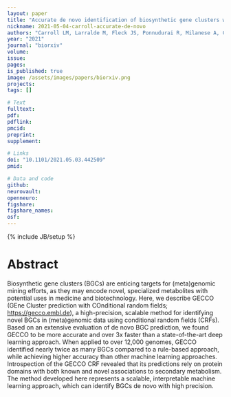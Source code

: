 ```yaml
---
layout: paper
title: "Accurate de novo identification of biosynthetic gene clusters with GECCO"
nickname: 2021-05-04-carroll-accurate-de-novo
authors: "Carroll LM, Larralde M, Fleck JS, Ponnudurai R, Milanese A, Cappio E, Zeller G"
year: "2021"
journal: "biorxiv"
volume: 
issue: 
pages: 
is_published: true
image: /assets/images/papers/biorxiv.png
projects:
tags: []

# Text
fulltext:
pdf:
pdflink:
pmcid: 
preprint:
supplement:

# Links
doi: "10.1101/2021.05.03.442509"
pmid: 

# Data and code
github:
neurovault:
openneuro:
figshare:
figshare_names:
osf:
---
```

{% include JB/setup %}

# Abstract

Biosynthetic gene clusters (BGCs) are enticing targets for (meta)genomic mining efforts, as they may encode novel, specialized metabolites with potential uses in medicine and biotechnology. Here, we describe GECCO (GEne Cluster prediction with COnditional random fields; https://gecco.embl.de), a high-precision, scalable method for identifying novel BGCs in (meta)genomic data using conditional random fields (CRFs). Based on an extensive evaluation of de novo BGC prediction, we found GECCO to be more accurate and over 3x faster than a state-of-the-art deep learning approach. When applied to over 12,000 genomes, GECCO identified nearly twice as many BGCs compared to a rule-based approach, while achieving higher accuracy than other machine learning approaches. Introspection of the GECCO CRF revealed that its predictions rely on protein domains with both known and novel associations to secondary metabolism. The method developed here represents a scalable, interpretable machine learning approach, which can identify BGCs de novo with high precision.
